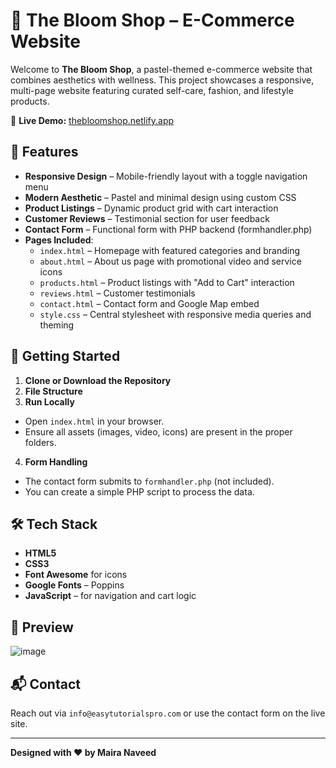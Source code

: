 # 🌸 The Bloom Shop – E-Commerce Website

Welcome to **The Bloom Shop**, a pastel-themed e-commerce website that combines aesthetics with wellness. This project showcases a responsive, multi-page website featuring curated self-care, fashion, and lifestyle products.

🔗 **Live Demo:** [thebloomshop.netlify.app](https://thebloomshop.netlify.app/)

## 🌟 Features

- **Responsive Design** – Mobile-friendly layout with a toggle navigation menu
- **Modern Aesthetic** – Pastel and minimal design using custom CSS
- **Product Listings** – Dynamic product grid with cart interaction
- **Customer Reviews** – Testimonial section for user feedback
- **Contact Form** – Functional form with PHP backend (formhandler.php)
- **Pages Included**:
  - `index.html` – Homepage with featured categories and branding
  - `about.html` – About us page with promotional video and service icons
  - `products.html` – Product listings with "Add to Cart" interaction
  - `reviews.html` – Customer testimonials
  - `contact.html` – Contact form and Google Map embed
  - `style.css` – Central stylesheet with responsive media queries and theming

## 🚀 Getting Started

1. **Clone or Download the Repository**
2. **File Structure**
3. **Run Locally**
- Open `index.html` in your browser.
- Ensure all assets (images, video, icons) are present in the proper folders.

4. **Form Handling**
- The contact form submits to `formhandler.php` (not included).
- You can create a simple PHP script to process the data.

## 🛠️ Tech Stack

- **HTML5**
- **CSS3**
- **Font Awesome** for icons
- **Google Fonts** – Poppins
- **JavaScript** – for navigation and cart logic

## 📸 Preview

![image](https://github.com/user-attachments/assets/8e945d38-9c56-497b-b875-395aab9e1fb6)


## 📬 Contact

Reach out via `info@easytutorialspro.com` or use the contact form on the live site.

---

**Designed with ❤️ by Maira Naveed**
